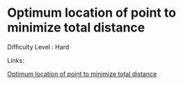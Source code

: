 # Optimum location of point to minimize total distance

Difficulty Level : Hard

Links:

[Optimum location of point to minimize total distance](https://www.naukri.com/code360/problems/optimum-location_1116097?topList=love-babbar-dsa-sheet-problems&utm_source=website&utm_medium=affiliate&utm_campaign=450dsatracker)